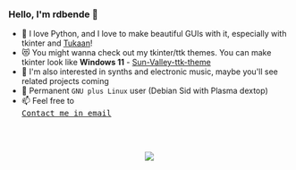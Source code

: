 ### Hello, I'm rdbende 👋


- :snake: I love Python, and I love to make beautiful GUIs with it, especially with tkinter and [Tukaan](https://github.com/tukaan/tukaan)!
- :heart_eyes_cat: You might wanna check out my tkinter/ttk themes. You can make tkinter look like **Windows 11** - [Sun-Valley-ttk-theme](https://github.com/rdbende/Sun-Valley-ttk-theme)
- :musical_keyboard: I'm also interested in synths and electronic music, maybe you'll see related projects coming
- :penguin: Permanent `GNU plus Linux` user (Debian Sid with Plasma dextop)
- :mailbox: Feel free to [<kbd> <br> Contact me in email <br><br></kbd>](mailto:rdbende@proton.me)

<br>
<p align="center">
<img src="https://github-readme-stats.vercel.app/api?username=rdbende&show_icons=true&count_private=true&custom_title=My%20GitHub%20stats&bg_color=30,e96443,904e95&icon_color=fafafa&text_color=fafafa&title_color=fafafa&border_color=fafafa&border_radius=14&include_all_commits=true&line_height=30">
</p>
